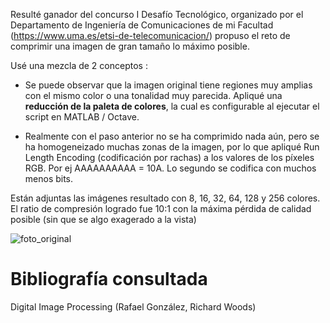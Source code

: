 Resulté ganador del concurso I Desafío Tecnológico, organizado por el Departamento de Ingeniería de
Comunicaciones de mi Facultad (https://www.uma.es/etsi-de-telecomunicacion/) propuso el reto de comprimir una imagen de gran tamaño lo
máximo posible. 

Usé una mezcla de 2 conceptos :
* Se puede observar que la imagen original tiene regiones muy amplias con el mismo color o una tonalidad muy parecida.
Apliqué una **reducción de la paleta de colores**, la cual es configurable al ejecutar el script en MATLAB / Octave.

* Realmente con el paso anterior no se ha comprimido nada aún, pero se ha homogeneizado muchas zonas de la imagen, por lo que apliqué Run Length Encoding (codificación por rachas) a los valores de los píxeles RGB. 
Por ej AAAAAAAAAA = 10A. Lo segundo se codifica con muchos menos bits.

Están adjuntas las imágenes resultado con 8, 16, 32, 64, 128 y 256 colores.
El ratio de compresión logrado fue 10:1 con la máxima pérdida de calidad posible (sin que se algo exagerado a la vista)

![foto_original](https://user-images.githubusercontent.com/33213507/128817282-8fc0feea-3ccb-46c7-83cb-3e3e4fbf56ab.PNG)

# Bibliografía consultada
Digital Image Processing (Rafael González, Richard Woods)
